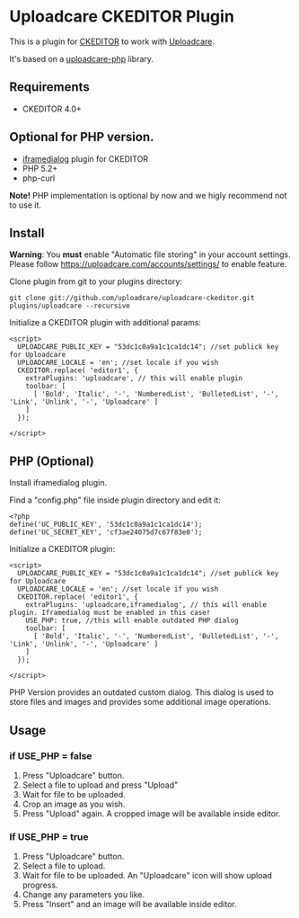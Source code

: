# Uploadcare CKEDITOR Plugin

This is a plugin for [CKEDITOR][4] to work with [Uploadcare][1].

It's based on a [uploadcare-php][3] library.

## Requirements

- CKEDITOR 4.0+

## Optional for PHP version.

- [iframedialog][5] plugin for CKEDITOR
- PHP 5.2+
- php-curl

**Note!** PHP implementation is optional by now and we higly recommend not to use it.

## Install

**Warning**: You **must** enable "Automatic file storing" in your account settings.
Please follow https://uploadcare.com/accounts/settings/ to enable feature.

Clone plugin from git to your plugins directory:

    git clone git://github.com/uploadcare/uploadcare-ckeditor.git plugins/uploadcare --recursive

Initialize a CKEDITOR plugin with additional params:

    <script>
      UPLOADCARE_PUBLIC_KEY = "53dc1c0a9a1c1ca1dc14"; //set publick key for Uploadcare
      UPLOADCARE_LOCALE = 'en'; //set locale if you wish
      CKEDITOR.replace( 'editor1', {
        extraPlugins: 'uploadcare', // this will enable plugin
        toolbar: [
          [ 'Bold', 'Italic', '-', 'NumberedList', 'BulletedList', '-', 'Link', 'Unlink', '-', 'Uploadcare' ]
        ]
      });

    </script>

## PHP (Optional)

Install iframedialog plugin.

Find a "config.php" file inside plugin directory and edit it:

    <?php
    define('UC_PUBLIC_KEY', '53dc1c0a9a1c1ca1dc14');
    define('UC_SECRET_KEY', 'cf3ae24075d7c67f83e0');

Initialize a CKEDITOR plugin:

    <script>
      UPLOADCARE_PUBLIC_KEY = "53dc1c0a9a1c1ca1dc14"; //set publick key for Uploadcare
      UPLOADCARE_LOCALE = 'en'; //set locale if you wish
      CKEDITOR.replace( 'editor1', {
        extraPlugins: 'uploadcare,iframedialog', // this will enable plugin. Iframedialog must be enabled in this case!
        USE_PHP: true, //this will enable outdated PHP dialog
        toolbar: [
          [ 'Bold', 'Italic', '-', 'NumberedList', 'BulletedList', '-', 'Link', 'Unlink', '-', 'Uploadcare' ]
        ]
      });

    </script>

PHP Version provides an outdated custom dialog. This dialog is used to store files and images and
provides some additional image operations.

## Usage

### if USE_PHP = false

1. Press "Uploadcare" button.
2. Select a file to upload and press "Upload"
3. Wait for file to be uploaded.
4. Crop an image as you wish.
5. Press "Upload" again. A cropped image will be available inside editor.

### If USE_PHP = true

1. Press "Uploadcare" button.
2. Select a file to upload.
3. Wait for file to be uploaded. An "Uploadcare" icon will show upload progress.
4. Change any parameters you like.
5. Press "Insert" and an image will be available inside editor.

[1]: http://uploadcare.com/
[2]: https://uploadcare.com/documentation/reference/basic/cdn.html
[3]: https://github.com/uploadcare/uploadcare-php
[4]: http://www.ckeditor.com
[5]: http://www.ckeditor.com/addon/iframedialog
